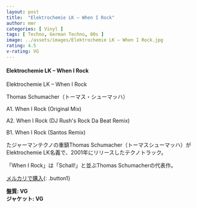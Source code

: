 ```yaml
---
layout: post
title:  "Elektrochemie LK – When I Rock"
author: mmr
categories: [ Vinyl ]
tags: [ Techno, German Techno, 00s ]
image: ../assets/images/Elektrochemie LK – When I Rock.jpg
rating: 4.5
v-rating: VG
---
```


#### Elektrochemie LK – When I Rock

Elektrochemie LK – When I Rock

Thomas Schumacher（トーマス・シューマッハ）

A1. When I Rock (Original Mix)

A2. When I Rock (DJ Rush's Rock Da Beat Remix) 

B1. When I Rock (Santos Remix) 

たジャーマンテクノの重鎮Thomas Schumacher（トーマスシューマッハ）がElektrochemie LK名義で、2001年にリリースしたテクノトラック。

「When I Rock」は「Schall!」と並ぶThomas Schumacherの代表作。

[メルカリで購入](https://jp.mercari.com/item/m37743482457?afid=6142608987){: .button1}

<div class="mt-4 mb-4 d-flex align-items-center">
<strong class="mr-1">盤質: VG</strong>
</div>
<div class="mt-4 mb-4 d-flex align-items-center">
<strong class="mr-1">ジャケット: VG</strong>
</div>
